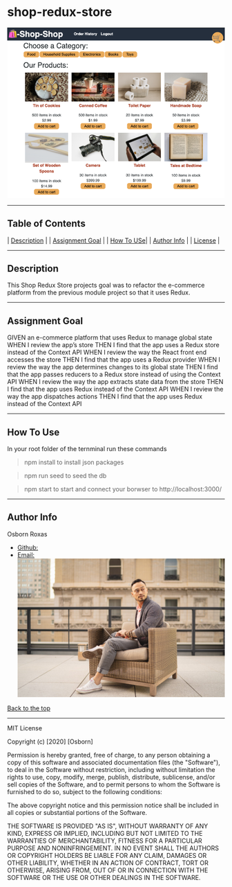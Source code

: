 # shop-redux-store
![ReadMe Image](https://github.com/osbornroxas02/shop-redux-store/blob/main/Screen%20Shot%202020-10-23%20at%202.26.33%20AM.png)
 
---

## Table of Contents 

| [Description](#description) |
| [Assignment Goal](#assignment-goal) |
| [How To USe](#how-to-use)|
| [Author Info](#author-info) |
| [License](#license) |


---

## Description 

This Shop Redux Store projects goal was to refactor the e-commerce platform from the previous module project so that it uses Redux. 

---

## Assignment Goal
GIVEN an e-commerce platform that uses Redux to manage global state
WHEN I review the app’s store
THEN I find that the app uses a Redux store instead of the Context API
WHEN I review the way the React front end accesses the store
THEN I find that the app uses a Redux provider
WHEN I review the way the app determines changes to its global state
THEN I find that the app passes reducers to a Redux store instead of using the Context API
WHEN I review the way the app extracts state data from the store
THEN I find that the app uses Redux instead of the Context API
WHEN I review the way the app dispatches actions
THEN I find that the app uses Redux instead of the Context API

---

## How To Use

In your root folder of the ternminal run these commands

> npm install
to install json packages

 > npm run seed
 to seed the db

 > npm start 
 to start and connect your borwser to http://localhost:3000/

 
---

## Author Info

Osborn Roxas

- [Github:](https://github.com/osbornroxas02/Ecommers-backend)
- [Email:](https://OSBORNROXAS02@GMAIL.COM)
![ReadMe Image](https://github.com/osbornroxas02/budget-tracker-pwa/blob/main/seated%20%202.JPG)

[Back to the top](#table-of-contents)

---

MIT License

Copyright (c) [2020] [Osborn]

Permission is hereby granted, free of charge, to any person obtaining a copy
of this software and associated documentation files (the "Software"), to deal
in the Software without restriction, including without limitation the rights
to use, copy, modify, merge, publish, distribute, sublicense, and/or sell
copies of the Software, and to permit persons to whom the Software is
furnished to do so, subject to the following conditions:

The above copyright notice and this permission notice shall be included in all
copies or substantial portions of the Software.

THE SOFTWARE IS PROVIDED "AS IS", WITHOUT WARRANTY OF ANY KIND, EXPRESS OR
IMPLIED, INCLUDING BUT NOT LIMITED TO THE WARRANTIES OF MERCHANTABILITY,
FITNESS FOR A PARTICULAR PURPOSE AND NONINFRINGEMENT. IN NO EVENT SHALL THE
AUTHORS OR COPYRIGHT HOLDERS BE LIABLE FOR ANY CLAIM, DAMAGES OR OTHER
LIABILITY, WHETHER IN AN ACTION OF CONTRACT, TORT OR OTHERWISE, ARISING FROM,
OUT OF OR IN CONNECTION WITH THE SOFTWARE OR THE USE OR OTHER DEALINGS IN THE
SOFTWARE.
